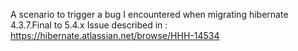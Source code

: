 A scenario to trigger a bug I encountered when migrating hibernate 4.3.7.Final to 5.4.x 
Issue described in : https://hibernate.atlassian.net/browse/HHH-14534
